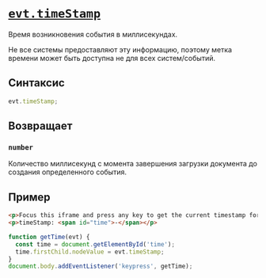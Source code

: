 # [`evt.timeStamp`](../index.md)

Время возникновения события в миллисекундах.

Не все системы предоставляют эту информацию, поэтому метка времени может быть доступна не для всех систем/событий.

## Синтаксис

```js
evt.timeStamp;
```

## Возвращает

### `number`

Количество миллисекунд с момента завершения загрузки документа до создания определенного события.

## Пример

```html
<p>Focus this iframe and press any key to get the current timestamp for the keypress event.</p>
<p>timeStamp: <span id="time">-</span></p>
```

```js
function getTime(evt) {
  const time = document.getElementById('time');
  time.firstChild.nodeValue = evt.timeStamp;
}
document.body.addEventListener('keypress', getTime);
```
